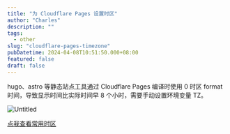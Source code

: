 ```yaml
---
title: "为 Cloudflare Pages 设置时区"
author: "Charles"
description: ""
tags:
  - other
slug: "cloudflare-pages-timezone"
pubDatetime: 2024-04-08T10:51:50.000+08:00
featured: false
draft: false
---
```


hugo、astro 等静态站点工具通过 Cloudflare Pages 编译时使用 0 时区 format 时间，导致显示时间比实际时间早 8 个小时，需要手动设置环境变量 TZ。

![Untitled](/assets/cloudflare-1.jpg)

[点我查看常用时区](https://help.aliyun.com/zh/maxcompute/user-guide/time-zones)

